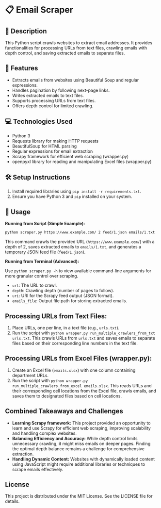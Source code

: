 # 📋 Email Scraper

## 📝 Description

This Python script crawls websites to extract email addresses. It provides functionalities for processing URLs from text files, crawling emails with depth control, and saving extracted emails to separate files. 

## 🌟 Features

* Extracts emails from websites using Beautiful Soup and regular expressions.
* Handles pagination by following next-page links.
* Writes extracted emails to text files.
* Supports processing URLs from text files.
* Offers depth control for limited crawling.

## 💻 Technologies Used

* Python 3
* Requests library for making HTTP requests
* BeautifulSoup for HTML parsing
* Regular expressions for email extraction
* Scrapy framework for efficient web scraping (wrapper.py)
* openpyxl library for reading and manipulating Excel files (wrapper.py)

## 🛠️ Setup Instructions

1. Install required libraries using `pip install -r requirements.txt`.
2. Ensure you have Python 3 and `pip` installed on your system.

## 🚀 Usage

**Running from Script (Simple Example):**

```bash
python scraper.py https://www.example.com/ 2 feed/1.json emails/1.txt
```

This command crawls the provided URL (`https://www.example.com/`) with a depth of 2, saves extracted emails to `emails/1.txt`, and generates a temporary JSON feed file (`feed/1.json`).

**Running from Terminal (Advanced):**

Use `python scraper.py -h` to view available command-line arguments for more granular control over scraping.

* `url`: The URL to crawl.
* `depth`: Crawling depth (number of pages to follow).
* `uri`: URI for the Scrapy feed output (JSON format).
* `emails_file`: Output file path for storing extracted emails.

## Processing URLs from Text Files:

1. Place URLs, one per line, in a text file (e.g., `urls.txt`).
2. Run the script with `python wrapper.py run_multiple_crawlers_from_txt urls.txt`. This crawls URLs from `urls.txt` and saves emails to separate files based on their corresponding line numbers in the text file.

## Processing URLs from Excel Files (wrapper.py):

1. Create an Excel file (`emails.xlsx`) with one column containing department URLs.
2. Run the script with `python wrapper.py run_multiple_crawlers_from_excel emails.xlsx`. This reads URLs and their corresponding cell locations from the Excel file, crawls emails, and saves them to designated files based on cell locations.

## Combined Takeaways and Challenges

* **Learning Scrapy framework:** This project provided an opportunity to learn and use Scrapy for efficient web scraping, improving scalability and handling complex websites.
* **Balancing Efficiency and Accuracy:** While depth control limits unnecessary crawling, it might miss emails on deeper pages. Finding the optimal depth balance remains a challenge for comprehensive extraction.
* **Handling Dynamic Content:** Websites with dynamically loaded content using JavaScript might require additional libraries or techniques to scrape emails effectively.

## License

This project is distributed under the MIT License. See the LICENSE file for details.
